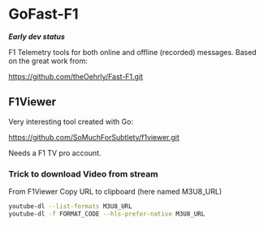 # GoFast-F1

***Early dev status***

F1 Telemetry tools for both online and offline (recorded) messages.
Based on the great work from:

https://github.com/theOehrly/Fast-F1.git

## F1Viewer

Very interesting tool created with Go:

https://github.com/SoMuchForSubtlety/f1viewer.git

Needs a F1 TV pro account.

### Trick to download Video from stream

From F1Viewer Copy URL to clipboard (here named M3U8_URL)

```bash
youtube-dl --list-formats M3U8_URL
youtube-dl -f FORMAT_CODE --hls-prefer-native M3U8_URL
```
